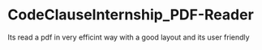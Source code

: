 # CodeClauseInternship_PDF-Reader
Its read a pdf in very efficint way with a good layout and its user friendly

